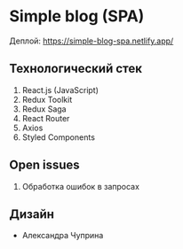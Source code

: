 # Simple blog (SPA)

Деплой: https://simple-blog-spa.netlify.app/

## Технологический стек
1. React.js (JavaScript)
2. Redux Toolkit
3. Redux Saga
4. React Router 
5. Axios
6. Styled Components 

## Open issues 
1. Обработка ошибок в запросах

## Дизайн
* Александра Чуприна
